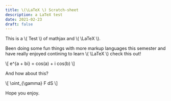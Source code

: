 ```yaml
---
title: \(\LaTeX \) Scratch-sheet
description: a LaTeX test
date: 2021-02-23
draft: false
---
```


<script src="https://polyfill.io/v3/polyfill.min.js?features=es6"></script>
<script id="MathJax-script" async src="https://cdn.jsdelivr.net/npm/mathjax@3/es5/tex-mml-chtml.js"></script>


This is a \\( Test \\) of mathjax and \\( \\LaTeX \\).
  
Been doing some fun things with more markup languages this semester and have really enjoyed contining to learn \\( \\LaTeX \\) check this out!
  
\\[ e^{a + bi} = cos(a) + i cos(b) \\]
  
And how about this?
  
\\[ \oint_{\\gamma} F dS \\]

Hope you enjoy.
